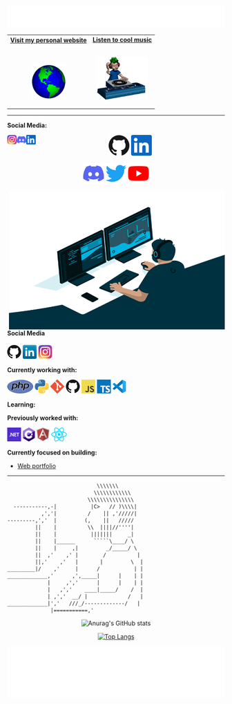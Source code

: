 <div align="center">
  <img height="50" alt="Hi, I´m Martin" src="images/personal_note.svg" />
  <br />
</div>

<!-- Social -->
<table width="100%" align="center">
<tr>
  <td align="center">
  <div style="text-align: center; margin:0px; ">
  <a href="https://linkbe.me/MartinArcos123_">
  <strong>Visit my personal website </strong>
  <br />
  <br />
  <br />
  <p>
  <img alt="Globe" height="80" src="images/globe.gif">
  </a>
  </p>
  </div>
  </td>
  <td align="center">
  <a href="https://www.youtube.com/watch?v=3YxaaGgTQYM&ab_channel=EvanescenceVEVO">
  <strong>Listen to cool music</strong>
  <br />
  <br />
  <p>
  <img height="100" alt="Music" src="images/music.gif">
  </a>
  </p>
  </td>
</tr>
</table>
</div>

---

**Social Media:**

<p align="center">
  <a href="https://github.com/peterthehan"><img alt="GitHub" title="GitHub" height="48" width="48" src="assets/github.svg"></a>
  <a href="https://www.linkedin.com/in/martin-arcos"><img alt="LinkedIn" title="LinkedIn" height="48" width="48" src="assets/linkedin.svg"></a>

 <a href="https://www.instagram.com/abhisheknaiidu/">
  <img align="left" alt="Abhishek's Instagram" width="22px" src="icons/instagram.png" />
</a>
<a href="https://discord.gg/XTW52Kt">
  <img align="left" alt="Abhishek's Discord" width="22px" src="assets/discord.svg" />
</a>
<a href="https://www.linkedin.com/in/abhisheknaiidu/">
  <img align="left" alt="Abhishek's LinkedIN" width="22px" src="assets/linkedin.svg" />
</a>
</p>

<p align="center">
  <a href="https://discord.gg/WjEFnzC"><img alt="Discord" title="Discord" height="48" width="48" src="assets/discord.svg"></a>
  <a href="https://twitter.com/PeterTheHan"><img alt="Twitter" title="Twitter" height="48" width="48" src="assets/twitter.svg"></a>
  <a href="https://youtube.com/channel/UC5QVwln-tycBa-CoB88a7wA"><img alt="YouTube" title="YouTube" height="48" width="48" src="assets/youtube.svg"></a>
</p>

<!-- TODO-IST:END -->
 <img align="right" alt="GIF" src="code.gif" width="500" height="320" />

#### Social Media

[![GitHub](icons/github.png)](https://github.com/cozakoo)
[![LinkedIn](icons/linkedin.png)](www.linkedin.com/in/martin-arcos)
[![Instagram](icons/instagram.png)](https://www.instagram.com/martin_arcos_/?hl=es-la)

**Currently working with:**

<a href="https://www.php.net/" title="PHP"><img src="icons/php.png" /></a>
<a href="https://www.python.org/" title="Python"><img src="icons/python.png" /></a>
<a href="https://git-scm.com/" title="Git"><img src="icons/git.png" /></a>
<a href="https://github.com/" title="GitHub"><img src="icons/github.png" /></a>
<a href="https://en.wikipedia.org/wiki/JavaScript" title="JavaScript"><img src="icons/javascript.png" /></a>
<a href="https://www.typescriptlang.org/" title="TypeScript"><img src="icons/typescript.png" /></a>
<a href="https://code.visualstudio.com/" title="Visual Studio Code"><img src="icons/vscode.png" /></a>

<!-- INCORPORAR POSTRGRES- BASH- C - C##, .NET - DJANGO - HTML - CSS - JAVA -->

**Learning:**

**Previously worked with:**

<a href="https://dotnet.microsoft.com/" title="dotNet"><img src="icons/dotnet.png" /></a>
<a href="http://csharp.net/" title="C#"><img src="icons/csharp.png" /></a>
<a href="https://angular.io/" title="Angular"><img src="icons/angular.png" /></a>
<a href="https://reactjs.org/" title="React"><img src="icons/react.png" /></a>

**Currently focused on building:**

- [Web portfolio](https://github.com/cozakoo/AP_MaquetadoEstatico_HTML.git)

---

``````
                             \\\\\\\
                            \\\\\\\\\\\\
                          \\\\\\\\\\\\\\\
  -----------,-|           |C>   // )\\\\|
           ,','|          /    || ,'/////|
---------,','  |         (,    ||   /////
         ||    |          \\  ||||//''''|
         ||    |           |||||||     _|
         ||    |______      `````\____/ \
         ||    |     ,|         _/_____/ \
         ||  ,'    ,' |        /          |
         ||,'    ,'   |       |         \  |
_________|/    ,'     |      /           | |
_____________,'      ,',_____|      |    | |
             |     ,','      |      |    | |
             |   ,','    ____|_____/    /  |
             | ,','  __/ |             /   |
_____________|','   ///_/-------------/   |
              |===========,'
``````

<div align="center">

![Anurag's GitHub stats](https://github-readme-stats.vercel.app/api?username=cozakoo&show_icons=true&theme=radical)

[![Top Langs](https://github-readme-stats.vercel.app/api/top-langs/?username=cozakoo&layout=compact&theme=radical)](https://github.com/anuraghazra/github-readme-stats)

</div>

<div align="center">

<img height="120" alt="Thanks for visiting me" width="100%" src="images/marquee.svg" />
<br />
